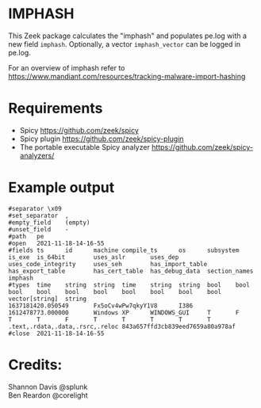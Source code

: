 IMPHASH
=================================

This Zeek package calculates the "imphash" and populates pe.log with a new field `imphash`. Optionally, a vector `imphash_vector` can be logged in pe.log.  

For an overview of imphash refer to https://www.mandiant.com/resources/tracking-malware-import-hashing  

# Requirements  
  - Spicy https://github.com/zeek/spicy   
  - Spicy plugin https://github.com/zeek/spicy-plugin  
  - The portable executable Spicy analyzer https://github.com/zeek/spicy-analyzers/  


# Example output 
```
#separator \x09
#set_separator  ,
#empty_field    (empty)
#unset_field    -
#path   pe
#open   2021-11-18-14-16-55
#fields ts      id      machine compile_ts      os      subsystem       is_exe  is_64bit        uses_aslr       uses_dep        uses_code_integrity     uses_seh        has_import_table        has_export_table        has_cert_table  has_debug_data  section_names   imphash
#types  time    string  string  time    string  string  bool    bool    bool    bool    bool    bool    bool    bool    bool    bool    vector[string]  string
1637181420.050549       Fx5oCv4wPw7qkyY1V8      I386    1612478773.000000       Windows XP      WINDOWS_GUI     T       F       T       T       F       T       T       T       T       T       .text,.rdata,.data,.rsrc,.reloc 843a657ffd3cb839eed7659a80a978af
#close  2021-11-18-14-16-55
```

# Credits:
Shannon Davis @splunk  
Ben Reardon   @corelight  
